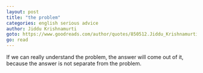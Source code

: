 ```yaml
---
layout: post
title: "the problem"
categories: english serious advice
author: Jiddu Krishnamurti
goto: https://www.goodreads.com/author/quotes/850512.Jiddu_Krishnamurti/?ref=speak.junglestar.org
go: read
---
```

If we can really understand the problem, the answer will come out of it, because the answer is not separate from the problem.
